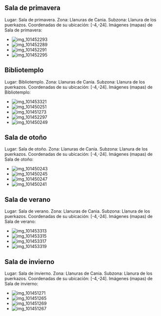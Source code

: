 ## Sala de primavera
Lugar: Sala de primavera.
Zona: Llanuras de Cania.
Subzona: Llanura de los puerkazos.
Coordenadas de su ubicación: [-4,-24].
Imágenes (mapas) de Sala de primavera:
- ![img_101452293](https://media.discordapp.net/attachments/1115311447145193482/1115318458465390592/101452293.jpg)
- ![img_101452289](https://media.discordapp.net/attachments/1115311447145193482/1115318453788754041/101452289.jpg)
- ![img_101452291](https://media.discordapp.net/attachments/1115311447145193482/1115318456435347617/101452291.jpg)
- ![img_101452295](https://media.discordapp.net/attachments/1115311447145193482/1115318460025671720/101452295.jpg)

## Bibliotemplo
Lugar: Bibliotemplo.
Zona: Llanuras de Cania.
Subzona: Llanura de los puerkazos.
Coordenadas de su ubicación: [-4,-24].
Imágenes (mapas) de Bibliotemplo:
- ![img_101453321](https://media.discordapp.net/attachments/1115311447145193482/1115318495228469338/101453321.jpg)
- ![img_101450251](https://media.discordapp.net/attachments/1115311447145193482/1115318419395465307/101450251.jpg)
- ![img_101451273](https://media.discordapp.net/attachments/1115311447145193482/1115318450777243678/101451273.jpg)
- ![img_101452297](https://media.discordapp.net/attachments/1115311447145193482/1115318461715984455/101452297.jpg)
- ![img_101450249](https://media.discordapp.net/attachments/1115311447145193482/1115318417721937931/101450249.jpg)

## Sala de otoño
Lugar: Sala de otoño.
Zona: Llanuras de Cania.
Subzona: Llanura de los puerkazos.
Coordenadas de su ubicación: [-4,-24].
Imágenes (mapas) de Sala de otoño:
- ![img_101450243](https://media.discordapp.net/attachments/1115311447145193482/1115318410629365760/101450243.jpg)
- ![img_101450245](https://media.discordapp.net/attachments/1115311447145193482/1115318413707976734/101450245.jpg)
- ![img_101450247](https://media.discordapp.net/attachments/1115311447145193482/1115318415532507186/101450247.jpg)
- ![img_101450241](https://media.discordapp.net/attachments/1115311447145193482/1115318390836428810/101450241.jpg)

## Sala de verano
Lugar: Sala de verano.
Zona: Llanuras de Cania.
Subzona: Llanura de los puerkazos.
Coordenadas de su ubicación: [-4,-24].
Imágenes (mapas) de Sala de verano:
- ![img_101453313](https://media.discordapp.net/attachments/1115311447145193482/1115318465109176451/101453313.jpg)
- ![img_101453315](https://media.discordapp.net/attachments/1115311447145193482/1115318470331076668/101453315.jpg)
- ![img_101453317](https://media.discordapp.net/attachments/1115311447145193482/1115318490711212092/101453317.jpg)
- ![img_101453319](https://media.discordapp.net/attachments/1115311447145193482/1115318493324255333/101453319.jpg)

## Sala de invierno
Lugar: Sala de invierno.
Zona: Llanuras de Cania.
Subzona: Llanura de los puerkazos.
Coordenadas de su ubicación: [-4,-24].
Imágenes (mapas) de Sala de invierno:
- ![img_101451271](https://media.discordapp.net/attachments/1115311447145193482/1115318431265333320/101451271.jpg)
- ![img_101451265](https://media.discordapp.net/attachments/1115311447145193482/1115318422587326634/101451265.jpg)
- ![img_101451269](https://media.discordapp.net/attachments/1115311447145193482/1115318429650530414/101451269.jpg)
- ![img_101451267](https://media.discordapp.net/attachments/1115311447145193482/1115318427788259429/101451267.jpg)